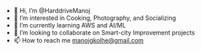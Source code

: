 - 👋 Hi, I’m @HarddriveManoj
- 👀 I’m interested in Cooking, Photography, and Socializing
- 🌱 I’m currently learning AWS and AI/ML
- 💞️ I’m looking to collaborate on Smart-city Improvement projects
- 📫 How to reach me manojgkolhe@gmail.com

